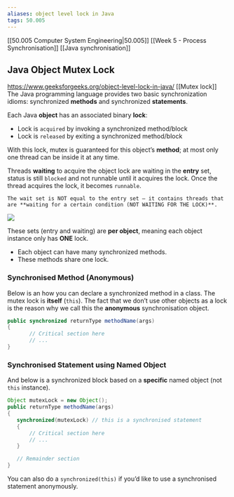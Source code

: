 ```yaml
---
aliases: object level lock in Java
tags: 50.005
---
```

[[50.005 Computer System Engineering|50.005]]
[[Week 5 - Process Synchronisation]]
[[Java synchronisation]]

## Java Object Mutex Lock
https://www.geeksforgeeks.org/object-level-lock-in-java/
[[Mutex lock]]
The Java programming language provides two basic synchronization idioms: synchronized **methods** and synchronized **statements**.

Each Java **object** has an associated binary **lock**:

-   Lock is `acquired` by invoking a synchronized method/block
-   Lock is `released` by exiting a synchronized method/block

With this lock, mutex is guaranteed for this object’s **method**; at most only one thread can be inside it at any time.

Threads **waiting** to acquire the object lock are waiting in the **entry** set, status is still `blocked` and not runnable until it acquires the lock. Once the thread acquires the lock, it becomes `runnable`.

```ad-note
The wait set is NOT equal to the entry set – it contains threads that are **waiting for a certain condition (NOT WAITING FOR THE LOCK)**.
```

![](https://natalieagus.github.io/50005/assets/images/week4/3.png)

These sets (entry and waiting) are **per object**, meaning each object instance only has **ONE** lock.

-   Each object can have many synchronized methods.
-   These methods share one lock.

### Synchronised Method (Anonymous)
Below is an how you can declare a synchronized method in a class. The mutex lock is **itself** (`this`). The fact that we don’t use other objects as a lock is the reason why we call this the **anonymous** synchronisation object.

```java
public synchronized returnType methodName(args)
{
       // Critical section here
       // ...
}
```

### Synchronised Statement using Named Object

And below is a synchronized block based on a **specific** named object (not `this` instance).

```java
Object mutexLock = new Object();
public returnType methodName(args)
{
   synchronized(mutexLock) // this is a synchronised statement
   {
       // Critical section here
       // ...
   }

   // Remainder section
}
```

You can also do a `synchronized(this)` if you’d like to use a synchronised statement anonymously.